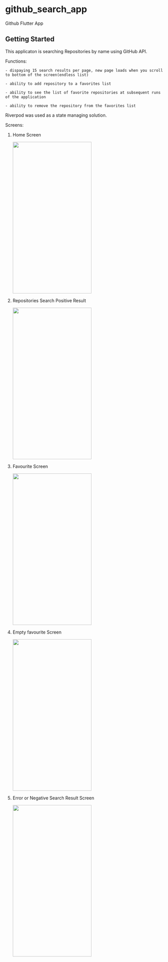 # github_search_app

Github Flutter App

## Getting Started

This applicaton is searching Repositories by name using GitHub API. 

Functions:

    - dispaying 15 search results per page, new page loads when you scroll to bottom of the screen(endless list)
    
    - ability to add repository to a favorites list
    
    - ability to see the list of favorite repositories at subsequent runs of the application
    
    - ability to remove the repository from the favorites list
    

Riverpod was used as a state managing solution.

Screens:

1) Home Screen

   <img src="https://github.com/KaterinaOsipenko/github_flutter_app/assets/91600815/b08aed81-b17e-40d4-9e4f-26df7216ccca" width="250" height="480">

2) Repositories Search Positive Result

   <img src="https://github.com/KaterinaOsipenko/github_flutter_app/assets/91600815/f380a379-0871-4023-93df-7af9437e1c92" width="250" height="480">

3) Favourite Screen

   <img src="https://github.com/KaterinaOsipenko/github_flutter_app/assets/91600815/a80b1e8b-e273-48ce-9f12-93f8b828b42f" width="250" height="480">

4) Empty favourite Screen

    <img src="https://github.com/KaterinaOsipenko/github_flutter_app/assets/91600815/3c74a09f-6a81-451e-8661-93ffd64ad017" width="250" height="480">

6) Error or Negative Search Result Screen

    <img src="https://github.com/KaterinaOsipenko/github_flutter_app/assets/91600815/3a0bd996-9f66-493c-a097-7624e1a50ae4" width="250" height="480">



